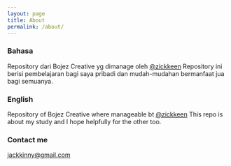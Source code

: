```yaml
---
layout: page
title: About
permalink: /about/
---
```


### Bahasa
Repository dari Bojez Creative yg dimanage oleh [@zickkeen](https://github.com/zickkeen)
Repository ini berisi pembelajaran bagi saya pribadi dan mudah-mudahan bermanfaat jua bagi semuanya.

### English
Repository of Bojez Creative where manageable bt [@zickkeen](https://github.com/zickkeen)
This repo is about my study and I hope helpfully for the other too.

### Contact me

[jackkinny@gmail.com](mailto:jackkinny@gmail.com)
